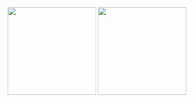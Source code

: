 
<p align= center> <img src="https://blinkies.cafe/b/display/0191-fallleaves.gif" width="200">
<img src="https://blinkies.cafe/b/display/0196-browndog.gif" width="200">
